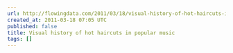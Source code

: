 ```yaml
---
url: http://flowingdata.com/2011/03/18/visual-history-of-hot-haircuts-in-popular-music/
created_at: 2011-03-18 07:05 UTC
published: false
title: Visual history of hot haircuts in popular music
tags: []
---
```



